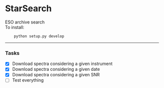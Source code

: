 
# StarSearch
ESO archive search\
To install:

        python setup.py develop


----------
### Tasks

- [x] Download spectra considering a given instrument
- [x] Download spectra considering a given date
- [x] Download spectra considering a given SNR
- [ ] Test everything
